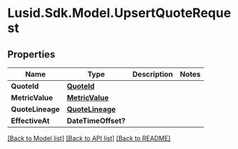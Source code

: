 # Lusid.Sdk.Model.UpsertQuoteRequest
## Properties

Name | Type | Description | Notes
------------ | ------------- | ------------- | -------------
**QuoteId** | [**QuoteId**](QuoteId.md) |  | 
**MetricValue** | [**MetricValue**](MetricValue.md) |  | 
**QuoteLineage** | [**QuoteLineage**](QuoteLineage.md) |  | 
**EffectiveAt** | **DateTimeOffset?** |  | 

[[Back to Model list]](../README.md#documentation-for-models) [[Back to API list]](../README.md#documentation-for-api-endpoints) [[Back to README]](../README.md)

